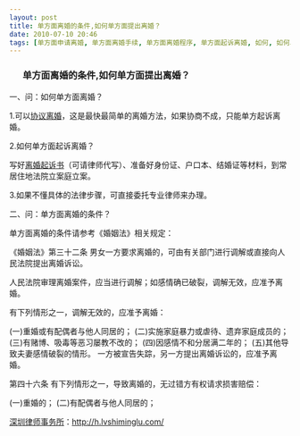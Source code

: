 ```yaml
---
layout: post
title: 单方面离婚的条件,如何单方面提出离婚？
date: 2010-07-10 20:46
tags: [单方面申请离婚, 单方面离婚手续, 单方面离婚程序, 单方面起诉离婚, 如何, 如何单方面离婚, 怎么单方面离婚, 怎样单方面提出离婚, 深圳离婚律师咨询, 离婚手续]
---
```

<ol>
<h3>单方面离婚的条件,如何单方面提出离婚？</h3>
</ol>
一、问：如何单方面离婚？

1.可以<a href="http://h.lvshiminglu.com/law/156.html" target="_blank">协议离婚</a>，这是最快最简单的离婚方法，如果协商不成，只能单方起诉离婚。

2.如何单方面起诉离婚？

写好<a href="http://h.lvshiminglu.com/law/158.html" target="_blank">离婚起诉书</a>（可请律师代写）、准备好身份证、户口本、结婚证等材料，到常居住地法院立案庭立案。

3.如果不懂具体的法律步骤，可直接委托专业律师来办理。

二、问：单方面离婚的条件？

单方面离婚的条件请参考《婚姻法》相关规定：

《婚姻法》第三十二条 男女一方要求离婚的，可由有关部门进行调解或直接向人民法院提出离婚诉讼。

人民法院审理离婚案件，应当进行调解；如感情确已破裂，调解无效，应准予离婚。

有下列情形之一，调解无效的，应准予离婚：

(一)重婚或有配偶者与他人同居的；
(二)实施家庭暴力或虐待、遗弃家庭成员的；
(三)有赌博、吸毒等恶习屡教不改的；
(四)因感情不和分居满二年的；
(五)其他导致夫妻感情破裂的情形。
一方被宣告失踪，另一方提出离婚诉讼的，应准予离婚。

第四十六条 有下列情形之一，导致离婚的，无过错方有权请求损害赔偿：

(一)重婚的；
(二)有配偶者与他人同居的；

<a href="http://h.lvshiminglu.com/">深圳律师事务所</a>：<a href="http://h.lvshiminglu.com/">http://h.lvshiminglu.com/</a>

